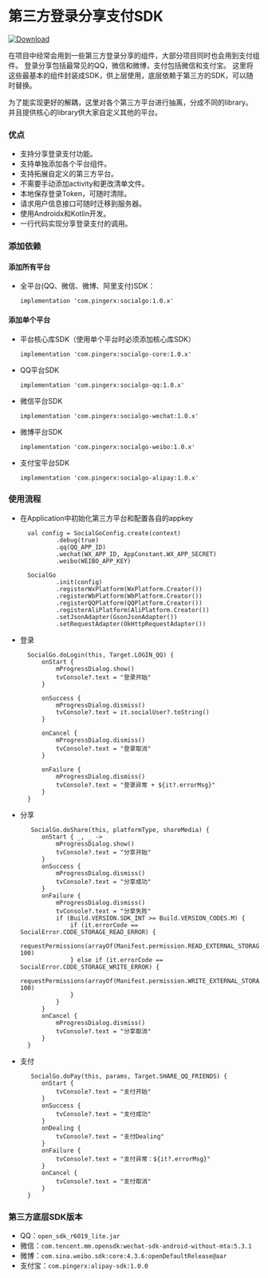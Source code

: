 # 第三方登录分享支付SDK
 [ ![Download](https://api.bintray.com/packages/fungo/maven/social-android/images/download.svg) ](https://bintray.com/fungo/maven/social-android/_latestVersion)

在项目中经常会用到一些第三方登录分享的组件，大部分项目同时也会用到支付组件。
登录分享包括最常见的QQ，微信和微博，支付包括微信和支付宝。
这里将这些最基本的组件封装成SDK，供上层使用，底层依赖于第三方的SDK，可以随时替换。

为了能实现更好的解耦，这里对各个第三方平台进行抽离，分成不同的library。
并且提供核心的library供大家自定义其他的平台。


### 优点
* 支持分享登录支付功能。
* 支持单独添加各个平台组件。
* 支持拓展自定义的第三方平台。
* 不需要手动添加activity和更改清单文件。
* 本地保存登录Token，可随时清除。
* 请求用户信息接口可随时迁移到服务器。
* 使用Androidx和Kotlin开发。
* 一行代码实现分享登录支付的调用。


### 添加依赖
#### 添加所有平台
* 全平台(QQ、微信、微博、阿里支付)SDK：

      implementation 'com.pingerx:socialgo:1.0.x'

#### 添加单个平台
* 平台核心库SDK（使用单个平台时必须添加核心库SDK）

      implementation 'com.pingerx:socialgo-core:1.0.x'

* QQ平台SDK

      implementation 'com.pingerx:socialgo-qq:1.0.x'

* 微信平台SDK

      implementation 'com.pingerx:socialgo-wechat:1.0.x'

* 微博平台SDK

      implementation 'com.pingerx:socialgo-weibo:1.0.x'

* 支付宝平台SDK

      implementation 'com.pingerx:socialgo-alipay:1.0.x'


### 使用流程
* 在Application中初始化第三方平台和配置各自的appkey

        val config = SocialGoConfig.create(context)
                .debug(true)
                .qq(QQ_APP_ID)
                .wechat(WX_APP_ID, AppConstant.WX_APP_SECRET)
                .weibo(WEIBO_APP_KEY)

        SocialGo
                .init(config)
                .registerWxPlatform(WxPlatform.Creator())
                .registerWbPlatform(WbPlatform.Creator())
                .registerQQPlatform(QQPlatform.Creator())
                .registerAliPlatform(AliPlatform.Creator())
                .setJsonAdapter(GsonJsonAdapter())
                .setRequestAdapter(OkHttpRequestAdapter())

* 登录

        SocialGo.doLogin(this, Target.LOGIN_QQ) {
            onStart {
                mProgressDialog.show()
                tvConsole?.text = "登录开始"
            }

            onSuccess {
                mProgressDialog.dismiss()
                tvConsole?.text = it.socialUser?.toString()
            }

            onCancel {
                mProgressDialog.dismiss()
                tvConsole?.text = "登录取消"
            }

            onFailure {
                mProgressDialog.dismiss()
                tvConsole?.text = "登录异常 + ${it?.errorMsg}"
            }
        }

* 分享

         SocialGo.doShare(this, platformType, shareMedia) {
            onStart { _, _ ->
                mProgressDialog.show()
                tvConsole?.text = "分享开始"
            }
            onSuccess {
                mProgressDialog.dismiss()
                tvConsole?.text = "分享成功"
            }
            onFailure {
                mProgressDialog.dismiss()
                tvConsole?.text = "分享失败"
                if (Build.VERSION.SDK_INT >= Build.VERSION_CODES.M) {
                    if (it.errorCode == SocialError.CODE_STORAGE_READ_ERROR) {
                        requestPermissions(arrayOf(Manifest.permission.READ_EXTERNAL_STORAGE), 100)
                    } else if (it.errorCode == SocialError.CODE_STORAGE_WRITE_ERROR) {
                        requestPermissions(arrayOf(Manifest.permission.WRITE_EXTERNAL_STORAGE), 100)
                    }
                }
            }
            onCancel {
                mProgressDialog.dismiss()
                tvConsole?.text = "分享取消"
            }
        }


* 支付

         SocialGo.doPay(this, params, Target.SHARE_QQ_FRIENDS) {
            onStart {
                tvConsole?.text = "支付开始"
            }
            onSuccess {
                tvConsole?.text = "支付成功"
            }
            onDealing {
                tvConsole?.text = "支付Dealing"
            }
            onFailure {
                tvConsole?.text = "支付异常：${it?.errorMsg}"
            }
            onCancel {
                tvConsole?.text = "支付取消"
            }
        }







### 第三方底层SDK版本
* QQ：`open_sdk_r6019_lite.jar`
* 微信：`com.tencent.mm.opensdk:wechat-sdk-android-without-mta:5.3.1`
* 微博：`com.sina.weibo.sdk:core:4.3.6:openDefaultRelease@aar`
* 支付宝：`com.pingerx:alipay-sdk:1.0.0`

